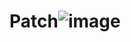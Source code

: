 # Patch![image](https://user-images.githubusercontent.com/75538743/117330397-50e23580-ae9e-11eb-9974-809a04222536.png)
